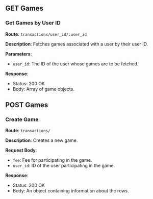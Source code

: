 ## GET Games

### Get Games by User ID

**Route**: `transactions/user_id/:user_id`

**Description**: Fetches games associated with a user by their user ID.

**Parameters**:
- `user_id`: The ID of the user whose games are to be fetched.

**Response**:
- Status: 200 OK
- Body: Array of game objects.

## POST Games

### Create Game

**Route**: `transactions/`

**Description**: Creates a new game.

**Request Body**:
- `fee`: Fee for participating in the game.
- `user_id`: ID of the user participating in the game.

**Response**:
- Status: 200 OK
- Body: An object containing information about the rows.
